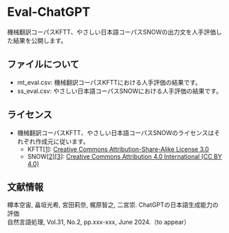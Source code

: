# Eval-ChatGPT

機械翻訳コーパスKFTT、やさしい日本語コーパスSNOWの出力文を人手評価した結果を公開します。

## ファイルについて
- mt_eval.csv: 機械翻訳コーパスKFTTにおける人手評価の結果です。
- ss_eval.csv: やさしい日本語コーパスSNOWにおける人手評価の結果です。

## ライセンス
- 機械翻訳コーパスKFTT、やさしい日本語コーパスSNOWのライセンスはそれぞれ作成元に従います。
    - KFTT[[1]](https://www.phontron.com/kftt/index-ja.html): [Creative Commons Attribution-Share-Alike License 3.0](https://creativecommons.org/licenses/by-sa/3.0/)
    - SNOW[[2]](https://www.jnlp.org/GengoHouse/snow/t15)[[3]](https://www.jnlp.org/GengoHouse/snow/t23): [Creative Commons Attribution 4.0 International (CC BY 4.0)](https://creativecommons.org/licenses/by/4.0/)

## 文献情報
樽本空宙, 畠垣光希, 宮田莉奈, 梶原智之, 二宮崇. ChatGPTの日本語生成能力の評価<br>
自然言語処理, Vol.31, No.2, pp.xxx-xxx, June 2024.（to appear）
